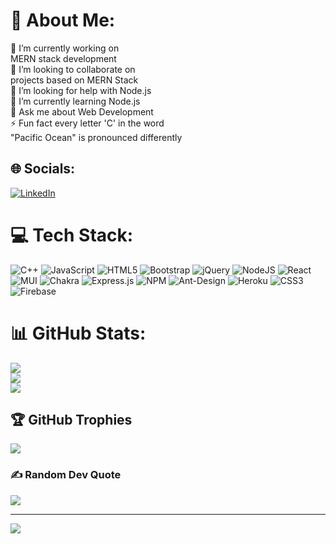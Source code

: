 # 💫 About Me:
🔭 I’m currently working on<br> MERN stack development <br>👯 I’m looking to collaborate on<br> projects based on MERN Stack<br>🤝 I’m looking for help with Node.js<br>🌱 I’m currently learning Node.js<br>💬 Ask me about Web Development <br>⚡ Fun fact every letter 'C' in the word <br>"Pacific Ocean" is pronounced differently 


## 🌐 Socials:
[![LinkedIn](https://img.shields.io/badge/LinkedIn-%230077B5.svg?logo=linkedin&logoColor=white)](https://linkedin.com/in/priyanshu-vishwakarma-63b54423b) 

# 💻 Tech Stack:
![C++](https://img.shields.io/badge/c++-%2300599C.svg?style=flat-square&logo=c%2B%2B&logoColor=white) ![JavaScript](https://img.shields.io/badge/javascript-%23323330.svg?style=flat-square&logo=javascript&logoColor=%23F7DF1E) ![HTML5](https://img.shields.io/badge/html5-%23E34F26.svg?style=flat-square&logo=html5&logoColor=white) ![Bootstrap](https://img.shields.io/badge/bootstrap-%23563D7C.svg?style=flat-square&logo=bootstrap&logoColor=white) ![jQuery](https://img.shields.io/badge/jquery-%230769AD.svg?style=flat-square&logo=jquery&logoColor=white) ![NodeJS](https://img.shields.io/badge/node.js-6DA55F?style=flat-square&logo=node.js&logoColor=white) ![React](https://img.shields.io/badge/react-%2320232a.svg?style=flat-square&logo=react&logoColor=%2361DAFB) ![MUI](https://img.shields.io/badge/MUI-%230081CB.svg?style=flat-square&logo=material-ui&logoColor=white) ![Chakra](https://img.shields.io/badge/chakra-%234ED1C5.svg?style=flat-square&logo=chakraui&logoColor=white) ![Express.js](https://img.shields.io/badge/express.js-%23404d59.svg?style=flat-square&logo=express&logoColor=%2361DAFB) ![NPM](https://img.shields.io/badge/NPM-%23000000.svg?style=flat-square&logo=npm&logoColor=white) ![Ant-Design](https://img.shields.io/badge/-AntDesign-%230170FE?style=flat-square&logo=ant-design&logoColor=white) ![Heroku](https://img.shields.io/badge/heroku-%23430098.svg?style=flat-square&logo=heroku&logoColor=white) ![CSS3](https://img.shields.io/badge/css3-%231572B6.svg?style=flat-square&logo=css3&logoColor=white) ![Firebase](https://img.shields.io/badge/firebase-%23039BE5.svg?style=flat-square&logo=firebase)
# 📊 GitHub Stats:
![](https://github-readme-stats.vercel.app/api?username=Anaveragec0der&theme=dark&hide_border=false&include_all_commits=false&count_private=false)<br/>
![](https://github-readme-streak-stats.herokuapp.com/?user=Anaveragec0der&theme=dark&hide_border=false)<br/>
![](https://github-readme-stats.vercel.app/api/top-langs/?username=Anaveragec0der&theme=dark&hide_border=false&include_all_commits=false&count_private=false&layout=compact)

## 🏆 GitHub Trophies
![](https://github-profile-trophy.vercel.app/?username=Anaveragec0der&theme=dracula&no-frame=false&no-bg=false&margin-w=4)

### ✍️ Random Dev Quote
![](https://quotes-github-readme.vercel.app/api?type=vetical&theme=tokyonight)

---
[![](https://visitcount.itsvg.in/api?id=Anaveragec0der&icon=8&color=12)](https://visitcount.itsvg.in)

<!-- Proudly created with GPRM ( https://gprm.itsvg.in ) -->
